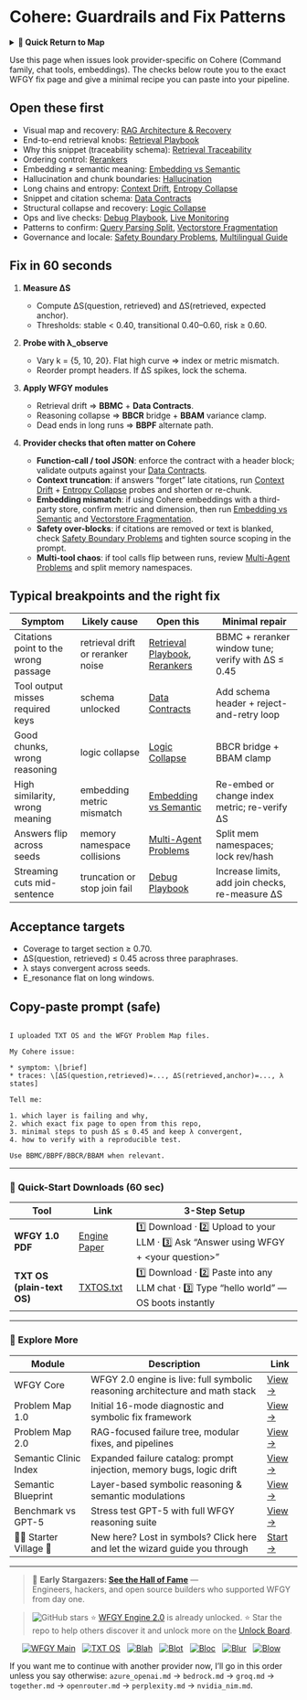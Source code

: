# Cohere: Guardrails and Fix Patterns

<details>
  <summary><strong>🧭 Quick Return to Map</strong></summary>

<br>

  > You are in a sub-page of **LLM_Providers**.  
  > To reorient, go back here:  
  >
  > - [**LLM_Providers** — model vendors and deployment options](./README.md)  
  > - [**WFGY Global Fix Map** — main Emergency Room, 300+ structured fixes](../README.md)  
  > - [**WFGY Problem Map 1.0** — 16 reproducible failure modes](../../README.md)  
  >
  > Think of this page as a desk within a ward.  
  > If you need the full triage and all prescriptions, return to the Emergency Room lobby.
</details>


Use this page when issues look provider-specific on Cohere (Command family, chat tools, embeddings). The checks below route you to the exact WFGY fix page and give a minimal recipe you can paste into your pipeline.

## Open these first
- Visual map and recovery: [RAG Architecture & Recovery](https://github.com/onestardao/WFGY/blob/main/ProblemMap/rag-architecture-and-recovery.md)
- End-to-end retrieval knobs: [Retrieval Playbook](https://github.com/onestardao/WFGY/blob/main/ProblemMap/retrieval-playbook.md)
- Why this snippet (traceability schema): [Retrieval Traceability](https://github.com/onestardao/WFGY/blob/main/ProblemMap/retrieval-traceability.md)
- Ordering control: [Rerankers](https://github.com/onestardao/WFGY/blob/main/ProblemMap/rerankers.md)
- Embedding ≠ semantic meaning: [Embedding vs Semantic](https://github.com/onestardao/WFGY/blob/main/ProblemMap/embedding-vs-semantic.md)
- Hallucination and chunk boundaries: [Hallucination](https://github.com/onestardao/WFGY/blob/main/ProblemMap/hallucination.md)
- Long chains and entropy: [Context Drift](https://github.com/onestardao/WFGY/blob/main/ProblemMap/context-drift.md), [Entropy Collapse](https://github.com/onestardao/WFGY/blob/main/ProblemMap/entropy-collapse.md)
- Snippet and citation schema: [Data Contracts](https://github.com/onestardao/WFGY/blob/main/ProblemMap/data-contracts.md)
- Structural collapse and recovery: [Logic Collapse](https://github.com/onestardao/WFGY/blob/main/ProblemMap/logic-collapse.md)
- Ops and live checks: [Debug Playbook](https://github.com/onestardao/WFGY/blob/main/ProblemMap/ops/debug_playbook.md), [Live Monitoring](https://github.com/onestardao/WFGY/blob/main/ProblemMap/ops/live_monitoring_rag.md)
- Patterns to confirm: [Query Parsing Split](https://github.com/onestardao/WFGY/blob/main/ProblemMap/patterns/pattern_query_parsing_split.md), [Vectorstore Fragmentation](https://github.com/onestardao/WFGY/blob/main/ProblemMap/patterns/pattern_vectorstore_fragmentation.md)
- Governance and locale: [Safety Boundary Problems](https://github.com/onestardao/WFGY/blob/main/ProblemMap/Safety_Boundary_Problems.md), [Multilingual Guide](https://github.com/onestardao/WFGY/blob/main/ProblemMap/multilingual-guide.md)

## Fix in 60 seconds

1) **Measure ΔS**
   - Compute ΔS(question, retrieved) and ΔS(retrieved, expected anchor).
   - Thresholds: stable < 0.40, transitional 0.40–0.60, risk ≥ 0.60.

2) **Probe with λ_observe**
   - Vary k = {5, 10, 20}. Flat high curve ⇒ index or metric mismatch.
   - Reorder prompt headers. If ΔS spikes, lock the schema.

3) **Apply WFGY modules**
   - Retrieval drift ⇒ **BBMC** + **Data Contracts**.
   - Reasoning collapse ⇒ **BBCR** bridge + **BBAM** variance clamp.
   - Dead ends in long runs ⇒ **BBPF** alternate path.

4) **Provider checks that often matter on Cohere**
   - **Function-call / tool JSON**: enforce the contract with a header block; validate outputs against your [Data Contracts](https://github.com/onestardao/WFGY/blob/main/ProblemMap/data-contracts.md).
   - **Context truncation**: if answers “forget” late citations, run [Context Drift](https://github.com/onestardao/WFGY/blob/main/ProblemMap/context-drift.md) + [Entropy Collapse](https://github.com/onestardao/WFGY/blob/main/ProblemMap/entropy-collapse.md) probes and shorten or re-chunk.
   - **Embedding mismatch**: if using Cohere embeddings with a third-party store, confirm metric and dimension, then run [Embedding vs Semantic](https://github.com/onestardao/WFGY/blob/main/ProblemMap/embedding-vs-semantic.md) and [Vectorstore Fragmentation](https://github.com/onestardao/WFGY/blob/main/ProblemMap/patterns/pattern_vectorstore_fragmentation.md).
   - **Safety over-blocks**: if citations are removed or text is blanked, check [Safety Boundary Problems](https://github.com/onestardao/WFGY/blob/main/ProblemMap/Safety_Boundary_Problems.md) and tighten source scoping in the prompt.
   - **Multi-tool chaos**: if tool calls flip between runs, review [Multi-Agent Problems](https://github.com/onestardao/WFGY/blob/main/ProblemMap/Multi-Agent_Problems.md) and split memory namespaces.

## Typical breakpoints and the right fix

| Symptom | Likely cause | Open this | Minimal repair |
|---|---|---|---|
| Citations point to the wrong passage | retrieval drift or reranker noise | [Retrieval Playbook](https://github.com/onestardao/WFGY/blob/main/ProblemMap/retrieval-playbook.md), [Rerankers](https://github.com/onestardao/WFGY/blob/main/ProblemMap/rerankers.md) | BBMC + reranker window tune; verify with ΔS ≤ 0.45 |
| Tool output misses required keys | schema unlocked | [Data Contracts](https://github.com/onestardao/WFGY/blob/main/ProblemMap/data-contracts.md) | Add schema header + reject-and-retry loop |
| Good chunks, wrong reasoning | logic collapse | [Logic Collapse](https://github.com/onestardao/WFGY/blob/main/ProblemMap/logic-collapse.md) | BBCR bridge + BBAM clamp |
| High similarity, wrong meaning | embedding metric mismatch | [Embedding vs Semantic](https://github.com/onestardao/WFGY/blob/main/ProblemMap/embedding-vs-semantic.md) | Re-embed or change index metric; re-verify ΔS |
| Answers flip across seeds | memory namespace collisions | [Multi-Agent Problems](https://github.com/onestardao/WFGY/blob/main/ProblemMap/Multi-Agent_Problems.md) | Split mem namespaces; lock rev/hash |
| Streaming cuts mid-sentence | truncation or stop join fail | [Debug Playbook](https://github.com/onestardao/WFGY/blob/main/ProblemMap/ops/debug_playbook.md) | Increase limits, add join checks, re-measure ΔS |

## Acceptance targets

- Coverage to target section ≥ 0.70.  
- ΔS(question, retrieved) ≤ 0.45 across three paraphrases.  
- λ stays convergent across seeds.  
- E_resonance flat on long windows.

## Copy-paste prompt (safe)

```

I uploaded TXT OS and the WFGY Problem Map files.

My Cohere issue:

* symptom: \[brief]
* traces: \[ΔS(question,retrieved)=..., ΔS(retrieved,anchor)=..., λ states]

Tell me:

1. which layer is failing and why,
2. which exact fix page to open from this repo,
3. minimal steps to push ΔS ≤ 0.45 and keep λ convergent,
4. how to verify with a reproducible test.

Use BBMC/BBPF/BBCR/BBAM when relevant.

```

---

### 🔗 Quick-Start Downloads (60 sec)

| Tool | Link | 3-Step Setup |
|------|------|--------------|
| **WFGY 1.0 PDF** | [Engine Paper](https://github.com/onestardao/WFGY/blob/main/I_am_not_lizardman/WFGY_All_Principles_Return_to_One_v1.0_PSBigBig_Public.pdf) | 1️⃣ Download · 2️⃣ Upload to your LLM · 3️⃣ Ask “Answer using WFGY + \<your question>” |
| **TXT OS (plain-text OS)** | [TXTOS.txt](https://github.com/onestardao/WFGY/blob/main/OS/TXTOS.txt) | 1️⃣ Download · 2️⃣ Paste into any LLM chat · 3️⃣ Type “hello world” — OS boots instantly |

---

### 🧭 Explore More

| Module                | Description                                              | Link     |
|-----------------------|----------------------------------------------------------|----------|
| WFGY Core             | WFGY 2.0 engine is live: full symbolic reasoning architecture and math stack | [View →](https://github.com/onestardao/WFGY/tree/main/core/README.md) |
| Problem Map 1.0       | Initial 16-mode diagnostic and symbolic fix framework    | [View →](https://github.com/onestardao/WFGY/tree/main/ProblemMap/README.md) |
| Problem Map 2.0       | RAG-focused failure tree, modular fixes, and pipelines   | [View →](https://github.com/onestardao/WFGY/blob/main/ProblemMap/rag-architecture-and-recovery.md) |
| Semantic Clinic Index | Expanded failure catalog: prompt injection, memory bugs, logic drift | [View →](https://github.com/onestardao/WFGY/blob/main/ProblemMap/SemanticClinicIndex.md) |
| Semantic Blueprint    | Layer-based symbolic reasoning & semantic modulations   | [View →](https://github.com/onestardao/WFGY/tree/main/SemanticBlueprint/README.md) |
| Benchmark vs GPT-5    | Stress test GPT-5 with full WFGY reasoning suite         | [View →](https://github.com/onestardao/WFGY/tree/main/benchmarks/benchmark-vs-gpt5/README.md) |
| 🧙‍♂️ Starter Village 🏡 | New here? Lost in symbols? Click here and let the wizard guide you through | [Start →](https://github.com/onestardao/WFGY/blob/main/StarterVillage/README.md) |

---

> 👑 **Early Stargazers: [See the Hall of Fame](https://github.com/onestardao/WFGY/tree/main/stargazers)** —  
> Engineers, hackers, and open source builders who supported WFGY from day one.

> <img src="https://img.shields.io/github/stars/onestardao/WFGY?style=social" alt="GitHub stars"> ⭐ [WFGY Engine 2.0](https://github.com/onestardao/WFGY/blob/main/core/README.md) is already unlocked. ⭐ Star the repo to help others discover it and unlock more on the [Unlock Board](https://github.com/onestardao/WFGY/blob/main/STAR_UNLOCKS.md).

<div align="center">

[![WFGY Main](https://img.shields.io/badge/WFGY-Main-red?style=flat-square)](https://github.com/onestardao/WFGY)
&nbsp;
[![TXT OS](https://img.shields.io/badge/TXT%20OS-Reasoning%20OS-orange?style=flat-square)](https://github.com/onestardao/WFGY/tree/main/OS)
&nbsp;
[![Blah](https://img.shields.io/badge/Blah-Semantic%20Embed-yellow?style=flat-square)](https://github.com/onestardao/WFGY/tree/main/OS/BlahBlahBlah)
&nbsp;
[![Blot](https://img.shields.io/badge/Blot-Persona%20Core-green?style=flat-square)](https://github.com/onestardao/WFGY/tree/main/OS/BlotBlotBlot)
&nbsp;
[![Bloc](https://img.shields.io/badge/Bloc-Reasoning%20Compiler-blue?style=flat-square)](https://github.com/onestardao/WFGY/tree/main/OS/BlocBlocBloc)
&nbsp;
[![Blur](https://img.shields.io/badge/Blur-Text2Image%20Engine-navy?style=flat-square)](https://github.com/onestardao/WFGY/tree/main/OS/BlurBlurBlur)
&nbsp;
[![Blow](https://img.shields.io/badge/Blow-Game%20Logic-purple?style=flat-square)](https://github.com/onestardao/WFGY/tree/main/OS/BlowBlowBlow)
&nbsp;
</div>


If you want me to continue with another provider now, I’ll go in this order unless you say otherwise: `azure_openai.md` → `bedrock.md` → `groq.md` → `together.md` → `openrouter.md` → `perplexity.md` → `nvidia_nim.md`.
